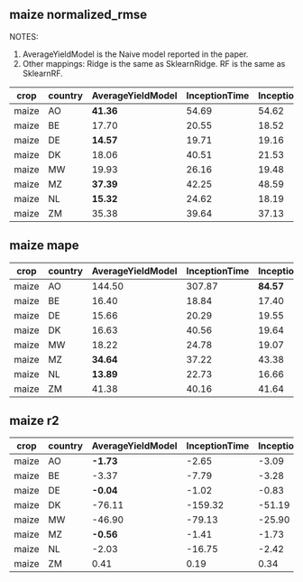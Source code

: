 ## maize normalized_rmse

NOTES:
1. AverageYieldModel is the Naive model reported in the paper.
2. Other mappings: Ridge is the same as SklearnRidge. RF is the same as SklearnRF.

| crop | country | AverageYieldModel | InceptionTime | InceptionTimeRes | LSTM | LSTMRes | LinearTrend | RFRes | RidgeRes | SklearnRF | SklearnRidge |
| --- | --- | --- | --- | --- | --- | --- | --- | --- | --- | --- | --- |
| maize | AO | **41.36** | 54.69 | 54.62 | 61.74 | 48.79 | 43.70 | 45.95 | 61.90 | 48.51 | 115.06 |
| maize | BE | 17.70 | 20.55 | 18.52 | 19.34 | 19.83 | 17.70 | **16.34** | 16.50 | 17.20 | 51.19 |
| maize | DE | **14.57** | 19.71 | 19.16 | 17.14 | 17.54 | 15.87 | 14.63 | 15.91 | 15.28 | 63.47 |
| maize | DK | 18.06 | 40.51 | 21.53 | 43.97 | **16.69** | 18.06 | 17.84 | 22.04 | 36.71 | 55.27 |
| maize | MW | 19.93 | 26.16 | 19.48 | 25.11 | 23.07 | 19.93 | 19.74 | 21.77 | **18.55** | 37.42 |
| maize | MZ | **37.39** | 42.25 | 48.59 | 49.57 | 43.30 | 41.90 | 44.64 | 49.59 | 47.43 | 80.74 |
| maize | NL | **15.32** | 24.62 | 18.19 | 25.28 | 17.12 | 16.00 | 15.73 | 15.86 | 23.31 | 75.46 |
| maize | ZM | 35.38 | 39.64 | 37.13 | 40.06 | **32.64** | 34.21 | 33.99 | 35.76 | 38.93 | 51.09 |

## maize mape

| crop | country | AverageYieldModel | InceptionTime | InceptionTimeRes | LSTM | LSTMRes | LinearTrend | RFRes | RidgeRes | SklearnRF | SklearnRidge |
| --- | --- | --- | --- | --- | --- | --- | --- | --- | --- | --- | --- |
| maize | AO | 144.50 | 307.87 | **84.57** | 256.81 | 178.50 | 146.50 | 126.02 | 410.07 | 404.15 | 410.20 |
| maize | BE | 16.40 | 18.84 | 17.40 | 17.63 | 18.73 | 16.40 | **14.85** | 15.30 | 15.69 | 48.67 |
| maize | DE | 15.66 | 20.29 | 19.55 | 17.84 | 17.95 | 16.57 | **14.84** | 16.38 | 15.90 | 61.90 |
| maize | DK | 16.63 | 40.56 | 19.64 | 44.13 | **14.21** | 16.63 | 15.33 | 19.77 | 36.90 | 52.95 |
| maize | MW | 18.22 | 24.78 | 19.07 | 23.37 | 21.12 | 18.22 | 17.72 | 19.77 | **15.34** | 34.83 |
| maize | MZ | **34.64** | 37.22 | 43.38 | 48.17 | 39.62 | 38.39 | 40.53 | 51.04 | 43.62 | 80.59 |
| maize | NL | **13.89** | 22.73 | 16.66 | 23.21 | 15.59 | 14.54 | 14.05 | 14.54 | 21.71 | 73.28 |
| maize | ZM | 41.38 | 40.16 | 41.64 | 43.59 | **36.28** | 40.03 | 39.89 | 47.16 | 44.88 | 48.71 |

## maize r2

| crop | country | AverageYieldModel | InceptionTime | InceptionTimeRes | LSTM | LSTMRes | LinearTrend | RFRes | RidgeRes | SklearnRF | SklearnRidge |
| --- | --- | --- | --- | --- | --- | --- | --- | --- | --- | --- | --- |
| maize | AO | **-1.73** | -2.65 | -3.09 | -4.21 | -2.24 | -1.97 | -2.46 | -6.35 | -2.69 | -15.41 |
| maize | BE | -3.37 | -7.79 | -3.28 | -5.41 | -4.22 | -3.37 | -2.45 | **-1.98** | -3.25 | -51.28 |
| maize | DE | **-0.04** | -1.02 | -0.83 | -0.45 | -0.48 | -0.22 | -0.10 | -0.31 | -0.20 | -23.03 |
| maize | DK | -76.11 | -159.32 | -51.19 | -135.45 | **-32.81** | -76.11 | -106.92 | -77.02 | -76.38 | -931.82 |
| maize | MW | -46.90 | -79.13 | -25.90 | -20.38 | -56.25 | -46.90 | -48.90 | -48.88 | **-9.11** | -14.70 |
| maize | MZ | **-0.56** | -1.41 | -1.73 | -1.73 | -1.10 | -0.96 | -1.28 | -2.06 | -1.74 | -8.11 |
| maize | NL | -2.03 | -16.75 | -2.42 | -20.36 | -3.81 | -2.47 | **-2.02** | -2.18 | -13.57 | -143.63 |
| maize | ZM | 0.41 | 0.19 | 0.34 | 0.25 | **0.50** | 0.45 | 0.45 | 0.41 | 0.30 | -0.38 |

